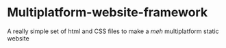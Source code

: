 Multiplatform-website-framework
===============================

A really simple set of html and CSS files to make a *meh* multiplatform static website
